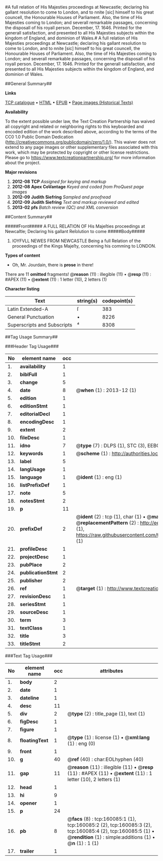 #A full relation of His Majesties proceedings at Newcastle; declaring his gallant resolution to come to London, and to nnite [sic] himself to his great councell, the Honourable Houses of Parliament. Also, the time of His Majesties coming to London; and severall remarkable passages, concerning the disposall of his royall person. December, 17. 1646. Printed for the generall satisfaction, and presented to all His Majesties subjects within the kingdom of England, and dominion of Wales.#
A full relation of His Majesties proceedings at Newcastle; declaring his gallant resolution to come to London, and to nnite [sic] himself to his great councell, the Honourable Houses of Parliament. Also, the time of His Majesties coming to London; and severall remarkable passages, concerning the disposall of his royall person. December, 17. 1646. Printed for the generall satisfaction, and presented to all His Majesties subjects within the kingdom of England, and dominion of Wales.

##General Summary##

**Links**

[TCP catalogue](http://www.ota.ox.ac.uk/tcp/)  • 
[HTML](http://tei.it.ox.ac.uk/tcp/Texts-HTML/free/A84/A84990.html)  • 
[EPUB](http://tei.it.ox.ac.uk/tcp/Texts-EPUB/free/A84/A84990.epub) • 
[Page images (Historical Texts)](https://historicaltexts.jisc.ac.uk/eebo-99861788e)

**Availability**

To the extent possible under law, the Text Creation Partnership has waived all copyright and related or neighboring rights to this keyboarded and encoded edition of the work described above, according to the terms of the CC0 1.0 Public Domain Dedication (http://creativecommons.org/publicdomain/zero/1.0/). This waiver does not extend to any page images or other supplementary files associated with this work, which may be protected by copyright or other license restrictions. Please go to https://www.textcreationpartnership.org/ for more information about the project.

**Major revisions**

1. __2012-08__ __TCP__ *Assigned for keying and markup*
1. __2012-08__ __Apex CoVantage__ *Keyed and coded from ProQuest page images*
1. __2012-09__ __Judith Siefring__ *Sampled and proofread*
1. __2012-09__ __Judith Siefring__ *Text and markup reviewed and edited*
1. __2013-02__ __pfs__ *Batch review (QC) and XML conversion*

##Content Summary##

#####Front#####
 A FULL RELATION OF His Majeſties proceedings at Newcaſtle; Declaring his gallant Reſolution to come
#####Body#####

1. IOYFVLL NEWES FROM NEWCASTLE Being a full Relation of the proceedings of the Kings Majeſty, concerning his comming to LONDON.

**Types of content**

  * Oh, Mr. Jourdain, there is **prose** in there!

There are 11 **omitted** fragments! 
 @__reason__ (11) : illegible (11)  •  @__resp__ (11) : #APEX (11)  •  @__extent__ (11) : 1 letter (10), 2 letters (1)

**Character listing**


|Text|string(s)|codepoint(s)|
|---|---|---|
|Latin Extended-A|ſ|383|
|General Punctuation|•|8226|
|Superscripts             and Subscripts|⁴|8308|

##Tag Usage Summary##

###Header Tag Usage###

|No|element name|occ|attributes|
|---|---|---|---|
|1.|__availability__|1||
|2.|__biblFull__|1||
|3.|__change__|5||
|4.|__date__|8| @__when__ (1) : 2013-12 (1)|
|5.|__edition__|1||
|6.|__editionStmt__|1||
|7.|__editorialDecl__|1||
|8.|__encodingDesc__|1||
|9.|__extent__|2||
|10.|__fileDesc__|1||
|11.|__idno__|7| @__type__ (7) : DLPS (1), STC (3), EEBO-CITATION (1), PROQUEST (1), VID (1)|
|12.|__keywords__|1| @__scheme__ (1) : http://authorities.loc.gov/ (1)|
|13.|__label__|5||
|14.|__langUsage__|1||
|15.|__language__|1| @__ident__ (1) : eng (1)|
|16.|__listPrefixDef__|1||
|17.|__note__|5||
|18.|__notesStmt__|2||
|19.|__p__|11||
|20.|__prefixDef__|2| @__ident__ (2) : tcp (1), char (1)  •  @__matchPattern__ (2) : ([0-9\-]+):([0-9IVX]+) (1), (.+) (1)  •  @__replacementPattern__ (2) : http://eebo.chadwyck.com/downloadtiff?vid=$1&page=$2 (1), https://raw.githubusercontent.com/textcreationpartnership/Texts/master/tcpchars.xml#$1 (1)|
|21.|__profileDesc__|1||
|22.|__projectDesc__|1||
|23.|__pubPlace__|2||
|24.|__publicationStmt__|2||
|25.|__publisher__|2||
|26.|__ref__|1| @__target__ (1) : http://www.textcreationpartnership.org/docs/. (1)|
|27.|__revisionDesc__|1||
|28.|__seriesStmt__|1||
|29.|__sourceDesc__|1||
|30.|__term__|3||
|31.|__textClass__|1||
|32.|__title__|3||
|33.|__titleStmt__|2||


###Text Tag Usage###

|No|element name|occ|attributes|
|---|---|---|---|
|1.|__body__|2||
|2.|__date__|1||
|3.|__dateline__|1||
|4.|__desc__|11||
|5.|__div__|2| @__type__ (2) : title_page (1), text (1)|
|6.|__figDesc__|1||
|7.|__figure__|1||
|8.|__floatingText__|1| @__type__ (1) : license (1)  •  @__xml:lang__ (1) : eng (0)|
|9.|__front__|1||
|10.|__g__|40| @__ref__ (40) : char:EOLhyphen (40)|
|11.|__gap__|11| @__reason__ (11) : illegible (11)  •  @__resp__ (11) : #APEX (11)  •  @__extent__ (11) : 1 letter (10), 2 letters (1)|
|12.|__head__|1||
|13.|__hi__|9||
|14.|__opener__|1||
|15.|__p__|24||
|16.|__pb__|8| @__facs__ (8) : tcp:160085:1 (1), tcp:160085:2 (2), tcp:160085:3 (2), tcp:160085:4 (2), tcp:160085:5 (1)  •  @__rendition__ (1) : simple:additions (1)  •  @__n__ (1) : 1 (1)|
|17.|__trailer__|1||
